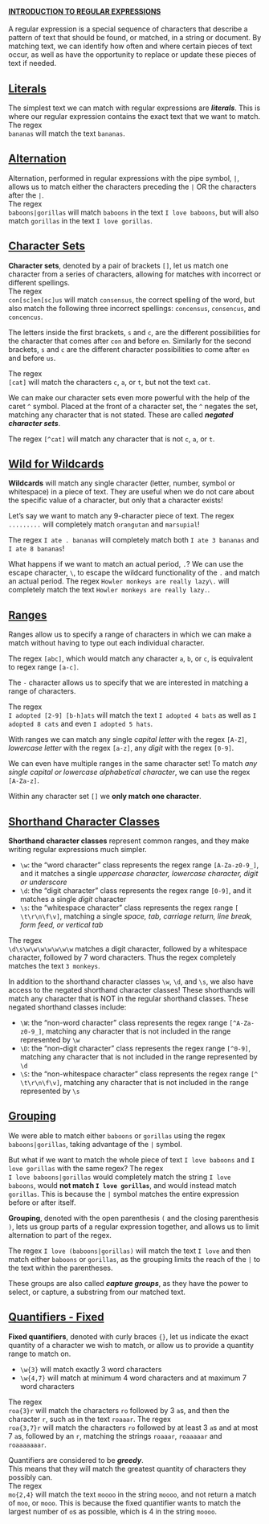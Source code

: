 #### [INTRODUCTION TO REGULAR EXPRESSIONS](https://www.codecademy.com/courses/practical-data-cleaning/lessons/nlp-regex-conceptual/exercises/introduction)

A regular expression is a special sequence of characters that describe a pattern of text that should be found, or matched, in a string or document. 
By matching text, we can identify how often and where certain pieces of text occur, as well as have the opportunity to replace or update these pieces of text if needed.

## [Literals](https://www.codecademy.com/courses/practical-data-cleaning/lessons/nlp-regex-conceptual/exercises/literals)
The simplest text we can match with regular expressions are ***literals***. 
This is where our regular expression contains the exact text that we want to match.  
The regex  
`bananas` will match the text `bananas`.

## [Alternation](https://www.codecademy.com/courses/practical-data-cleaning/lessons/nlp-regex-conceptual/exercises/alternation)
Alternation, performed in regular expressions with the pipe symbol, `|`, allows us to match either the characters preceding the `|` OR the characters after the `|`.  
The regex  
`baboons|gorillas` will match `baboons` in the text `I love baboons`, but will also match `gorillas` in the text `I love gorillas`.

## [Character Sets](https://www.codecademy.com/courses/practical-data-cleaning/lessons/nlp-regex-conceptual/exercises/character-sets)
**Character sets**, denoted by a pair of brackets `[]`, let us match one character from a series of characters, allowing for matches with incorrect or different spellings.  
The regex  
`con[sc]en[sc]us` will match `consensus`, the correct spelling of the word, but also match the following three incorrect spellings: `concensus`, `consencus`, and `concencus`.

The letters inside the first brackets, `s` and `c`, are the different possibilities for the character that comes after `con` and before `en`. 
Similarly for the second brackets, `s` and `c` are the different character possibilities to come after `en` and before `us`.

The regex  
`[cat]` will match the characters `c`, `a`, or `t`, but not the text `cat`.

We can make our character sets even more powerful with the help of the caret `^` symbol. 
Placed at the front of a character set, the `^` negates the set, matching any character that is not stated.
These are called ***negated character sets***.

The regex `[^cat]` will match any character that is not `c`, `a`, or `t`.

## [Wild for Wildcards](https://www.codecademy.com/courses/practical-data-cleaning/lessons/nlp-regex-conceptual/exercises/wildcards)
**Wildcards** will match any single character (letter, number, symbol or whitespace) in a piece of text. 
They are useful when we do not care about the specific value of a character, but only that a character exists!

Let’s say we want to match any 9-character piece of text. 
The regex `.........` will completely match `orangutan` and `marsupial`!

The regex `I ate . bananas` will completely match both `I ate 3 bananas` and `I ate 8 bananas`!

What happens if we want to match an actual period, `.`? 
We can use the escape character, `\`, to escape the wildcard functionality of the `.` and match an actual period. 
The regex `Howler monkeys are really lazy\.` will completely match the text `Howler monkeys are really lazy.`.

## [Ranges](https://www.codecademy.com/courses/practical-data-cleaning/lessons/nlp-regex-conceptual/exercises/ranges)
Ranges allow us to specify a range of characters in which we can make a match without having to type out each individual character.

The regex `[abc]`, which would match any character `a`, `b`, or `c`, is equivalent to regex range `[a-c]`.

The `-` character allows us to specify that we are interested in matching a range of characters.

The regex  
`I adopted [2-9] [b-h]ats` will match the text `I adopted 4 bats` as well as `I adopted 8 cats` and even `I adopted 5 hats`.

With ranges we can match any single *capital letter* with the regex `[A-Z]`, *lowercase letter* with the regex `[a-z]`, any *digit* with the regex `[0-9]`.

We can even have multiple ranges in the same character set! 
To match *any single capital or lowercase alphabetical character*, we can use the regex `[A-Za-z]`.

Within any character set `[]` we **only match one character**.

## [Shorthand Character Classes](https://www.codecademy.com/courses/practical-data-cleaning/lessons/nlp-regex-conceptual/exercises/shorthand-character-classes)
**Shorthand character classes** represent common ranges, and they make writing regular expressions much simpler.

* `\w`: the “word character” class represents the regex range `[A-Za-z0-9_]`, and it matches a single *uppercase character, lowercase character, digit or underscore*
* `\d`: the “digit character” class represents the regex range `[0-9]`, and it matches a single *digit* character
* `\s`: the “whitespace character” class represents the regex range `[ \t\r\n\f\v]`, matching a single *space, tab, carriage return, line break, form feed, or vertical tab*

The regex  
`\d\s\w\w\w\w\w\w\w` matches a digit character, followed by a whitespace character, followed by 7 word characters. 
Thus the regex completely matches the text `3 monkeys`.

In addition to the shorthand character classes `\w`, `\d`, and `\s`, we also have access to the negated shorthand character classes! 
These shorthands will match any character that is NOT in the regular shorthand classes. 
These negated shorthand classes include:
* `\W`: the “non-word character” class represents the regex range `[^A-Za-z0-9_]`, matching any character that is not included in the range represented by `\w`
* `\D`: the “non-digit character” class represents the regex range `[^0-9]`, matching any character that is not included in the range represented by `\d`
* `\S`: the “non-whitespace character” class represents the regex range `[^ \t\r\n\f\v]`, matching any character that is not included in the range represented by `\s`

## [Grouping](https://www.codecademy.com/courses/practical-data-cleaning/lessons/nlp-regex-conceptual/exercises/grouping)
We were able to match either `baboons` or `gorillas` using the regex `baboons|gorillas`, taking advantage of the `|` symbol.

But what if we want to match the whole piece of text `I love baboons` and `I love gorillas` with the same regex? 
The regex  
`I love baboons|gorillas` would completely match the string `I love baboons`, would **not match `I love gorillas`**, and would instead match `gorillas`. 
This is because the `|` symbol matches the entire expression before or after itself.

**Grouping**, denoted with the open parenthesis `(` and the closing parenthesis `)`, lets us group parts of a regular expression together, and allows us to limit alternation to part of the regex.

The regex `I love (baboons|gorillas)` will match the text `I love` and then match either `baboons` or `gorillas`, as the grouping limits the reach of the `|` to the text within the parentheses.

These groups are also called ***capture groups***, as they have the power to select, or capture, a substring from our matched text.

## [Quantifiers - Fixed](https://www.codecademy.com/courses/practical-data-cleaning/lessons/nlp-regex-conceptual/exercises/quantifiers-fixed)
**Fixed quantifiers**, denoted with curly braces `{}`, let us indicate the exact quantity of a character we wish to match, or allow us to provide a quantity range to match on.
* `\w{3}` will match exactly 3 word characters
* `\w{4,7}` will match at minimum 4 word characters and at maximum 7 word characters

The regex  
`roa{3}r` will match the characters `ro` followed by 3 `a`s, and then the character `r`, such `a`s in the text `roaaar`. 
The regex  
`roa{3,7}r` will match the characters `ro` followed by at least 3 `a`s and at most 7 `a`s, followed by an `r`, matching the strings `roaaar`, `roaaaaar` and `roaaaaaaar`.

Quantifiers are considered to be ***greedy***.  
This means that they will match the greatest quantity of characters they possibly can.  
The regex  
`mo{2,4}` will match the text `moooo` in the string `moooo`, and not return a match of `moo`, or `mooo`. 
This is because the fixed quantifier wants to match the largest number of `o`s as possible, which is 4 in the string `moooo`.













